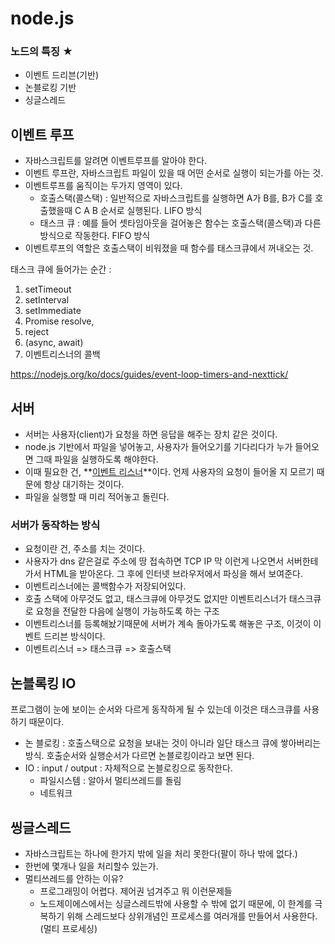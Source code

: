 # node.js

### 노드의 특징 ★

- 이벤트 드리븐(기반)
- 논블로킹 기반
- 싱글스레드



## 이벤트 루프 

- 자바스크립트를 알려면 이벤트루프를 알아야 한다. 
- 이벤트 루프란, 자바스크립트 파일이 있을 때 어떤 순서로 실행이 되는가를 아는 것. 
- 이벤트루프를 움직이는 두가지 영역이 있다. 
  - 호출스택(콜스택) : 일반적으로 자바스크립트를 실행하면 A가 B를, B가 C를 호출했을때 C A B 순서로 실행된다.  LIFO 방식
  - 태스크 큐 : 예를 들어 셋타임아웃을 걸어놓은 함수는 호출스택(콜스택)과 다른 방식으로 작동한다. FIFO 방식
- 이벤트루프의 역할은 호출스택이 비워졌을 때 함수를 태스크큐에서 꺼내오는 것.



태스크 큐에 들어가는 순간 : 

1. setTimeout
2. setInterval
3. setImmediate
4. Promise resolve,
5. reject
6. (async, await)
7. 이벤트리스너의 콜백

https://nodejs.org/ko/docs/guides/event-loop-timers-and-nexttick/



## 서버

- 서버는 사용자(client)가 요청을 하면 응답을 해주는 장치 같은 것이다. 
- node.js 기반에서 파일을 넣어놓고, 사용자가  들어오기를 기다리다가 누가 들어오면 그때 파일을 실행하도록 해야한다. 
- 이때 필요한 건, **<u>이벤트 리스너</u>**이다. 언제 사용자의 요청이 들어올 지 모르기 때문에 항상 대기하는 것이다.
- 파일을 실행할 때 미리 적어놓고 돌린다. 



### 서버가 동작하는 방식

- 요청이란 건, 주소를 치는 것이다. 
- 사용자가 dns 같은걸로 주소에 땅 접속하면 TCP IP 막 이런게 나오면서 서버한테 가서 HTML을 받아온다. 그 후에 인터넷 브라우저에서 파싱을 해서 보여준다. 
- 이벤트리스너에는 콜백함수가 저장되어있다. 
- 호출 스택에 아무것도 없고, 태스크큐에 아무것도 없지만 이벤트리스너가 태스크큐로 요청을 전달한 다음에 실행이 가능하도록 하는 구조
- 이벤트리스너를 등록해놨기때문에 서버가 계속 돌아가도록 해놓은 구조, 이것이 이벤트 드리븐 방식이다. 
- 이벤트리스너 => 태스크큐 => 호출스택 



## 논블록킹 IO

프로그램이 눈에 보이는 순서와 다르게 동작하게 될 수 있는데 이것은 태스크큐를 사용하기 때문이다.  

- 논 블로킹 : 호출스택으로 요청을 보내는 것이 아니라 일단 태스크 큐에 쌓아버리는 방식. 호출순서와 실행순서가 다르면 논블로킹이라고 보면 된다.
- IO : input / output : 자체적으로 논블로킹으로 동작한다.
  - 파일시스템 : 알아서 멀티쓰레드를 돌림
  - 네트워크



## 씽글스레드 

- 자바스크립트는 하나에 한가지 밖에 일을 처리 못한다(팔이 하나 밖에 없다.)
- 한번에 몇개나 일을 처리할수 있는가. 
- 멀티쓰레드를 안하는 이유?
  - 프로그래밍이 어렵다. 제어권 넘겨주고 뭐 이런문제들
  - 노드제이에스에서는 싱글스레드밖에 사용할 수 밖에 없기 때문에, 이 한계를 극복하기 위해 스레드보다 상위개념인 프로세스를 여러개를 만들어서 사용한다. (멀티 프로세싱)

